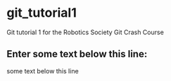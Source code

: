 # git_tutorial1
Git tutorial 1 for the Robotics Society Git Crash Course


Enter some text below this line:
--------------------
some text below this line
